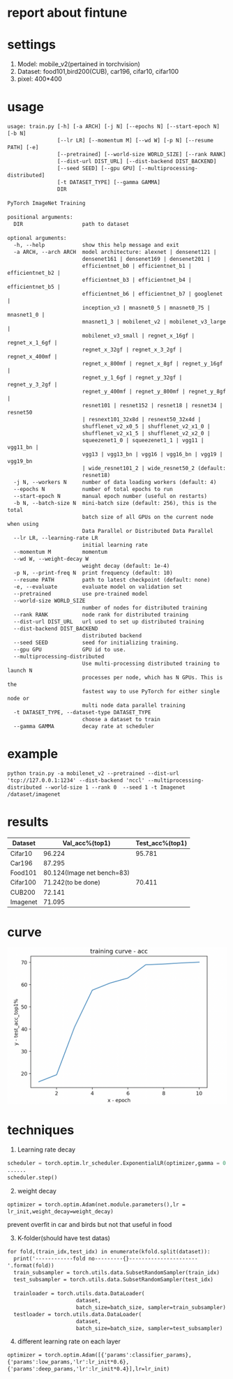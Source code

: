 # report about fintune

# settings

1. Model: mobile_v2(pertained in torchvision)
2. Dataset: food101,bird200(CUB), car196, cifar10, cifar100
3. pixel: 400*400



# usage

```
usage: train.py [-h] [-a ARCH] [-j N] [--epochs N] [--start-epoch N] [-b N]
                [--lr LR] [--momentum M] [--wd W] [-p N] [--resume PATH] [-e]
                [--pretrained] [--world-size WORLD_SIZE] [--rank RANK]
                [--dist-url DIST_URL] [--dist-backend DIST_BACKEND]
                [--seed SEED] [--gpu GPU] [--multiprocessing-distributed]
                [-t DATASET_TYPE] [--gamma GAMMA]
                DIR

PyTorch ImageNet Training

positional arguments:
  DIR                   path to dataset

optional arguments:
  -h, --help            show this help message and exit
  -a ARCH, --arch ARCH  model architecture: alexnet | densenet121 |
                        densenet161 | densenet169 | densenet201 |
                        efficientnet_b0 | efficientnet_b1 | efficientnet_b2 |
                        efficientnet_b3 | efficientnet_b4 | efficientnet_b5 |
                        efficientnet_b6 | efficientnet_b7 | googlenet |
                        inception_v3 | mnasnet0_5 | mnasnet0_75 | mnasnet1_0 |
                        mnasnet1_3 | mobilenet_v2 | mobilenet_v3_large |
                        mobilenet_v3_small | regnet_x_16gf | regnet_x_1_6gf |
                        regnet_x_32gf | regnet_x_3_2gf | regnet_x_400mf |
                        regnet_x_800mf | regnet_x_8gf | regnet_y_16gf |
                        regnet_y_1_6gf | regnet_y_32gf | regnet_y_3_2gf |
                        regnet_y_400mf | regnet_y_800mf | regnet_y_8gf |
                        resnet101 | resnet152 | resnet18 | resnet34 | resnet50
                        | resnext101_32x8d | resnext50_32x4d |
                        shufflenet_v2_x0_5 | shufflenet_v2_x1_0 |
                        shufflenet_v2_x1_5 | shufflenet_v2_x2_0 |
                        squeezenet1_0 | squeezenet1_1 | vgg11 | vgg11_bn |
                        vgg13 | vgg13_bn | vgg16 | vgg16_bn | vgg19 | vgg19_bn
                        | wide_resnet101_2 | wide_resnet50_2 (default:
                        resnet18)
  -j N, --workers N     number of data loading workers (default: 4)
  --epochs N            number of total epochs to run
  --start-epoch N       manual epoch number (useful on restarts)
  -b N, --batch-size N  mini-batch size (default: 256), this is the total
                        batch size of all GPUs on the current node when using
                        Data Parallel or Distributed Data Parallel
  --lr LR, --learning-rate LR
                        initial learning rate
  --momentum M          momentum
  --wd W, --weight-decay W
                        weight decay (default: 1e-4)
  -p N, --print-freq N  print frequency (default: 10)
  --resume PATH         path to latest checkpoint (default: none)
  -e, --evaluate        evaluate model on validation set
  --pretrained          use pre-trained model
  --world-size WORLD_SIZE
                        number of nodes for distributed training
  --rank RANK           node rank for distributed training
  --dist-url DIST_URL   url used to set up distributed training
  --dist-backend DIST_BACKEND
                        distributed backend
  --seed SEED           seed for initializing training.
  --gpu GPU             GPU id to use.
  --multiprocessing-distributed
                        Use multi-processing distributed training to launch N
                        processes per node, which has N GPUs. This is the
                        fastest way to use PyTorch for either single node or
                        multi node data parallel training
  -t DATASET_TYPE, --dataset-type DATASET_TYPE
                        choose a dataset to train
  --gamma GAMMA         decay rate at scheduler
```

# example
```
python train.py -a mobilenet_v2 --pretrained --dist-url 'tcp://127.0.0.1:1234' --dist-backend 'nccl' --multiprocessing-distributed --world-size 1 --rank 0  --seed 1 -t Imagenet /dataset/imagenet
```

# results

| Dataset  | Val_acc%(top1)             | Test_acc%(top1) |
| -------- | -------------------------- | --------------- |
| Cifar10  | 96.224                     | 95.781          |
| Car196   | 87.295                     |                 |
| Food101  | 80.124(Image net bench=83) |                 |
| Cifar100 | 71.242(to be done)         | 70.411          |
| CUB200   | 72.141                     |                 |
| Imagenet | 71.095                     |                 |
# curve

![image-20211121141842034](./pic/image-20211121141842034.png)

# techniques

1. Learning rate decay

```python
scheduler = torch.optim.lr_scheduler.ExponentialLR(optimizer,gamma = 0.95)
......
scheduler.step()
```

2. weight decay

```
optimizer = torch.optim.Adam(net.module.parameters(),lr = lr_init,weight_decay=weight_decay)
```

prevent overfit in car and birds but not that useful in food

3. K-folder(should have test datas)

```
for fold,(train_idx,test_idx) in enumerate(kfold.split(dataset)):
  print('------------fold no---------{}----------------------'.format(fold))
  train_subsampler = torch.utils.data.SubsetRandomSampler(train_idx)
  test_subsampler = torch.utils.data.SubsetRandomSampler(test_idx)
 
  trainloader = torch.utils.data.DataLoader(
                      dataset, 
                      batch_size=batch_size, sampler=train_subsampler)
  testloader = torch.utils.data.DataLoader(
                      dataset,
                      batch_size=batch_size, sampler=test_subsampler)
```

4. different learning rate on each layer

```
optimizer = torch.optim.Adam([{'params':classifier_params},{'params':low_params,'lr':lr_init*0.6},{'params':deep_params,'lr':lr_init*0.4}],lr=lr_init)
```




